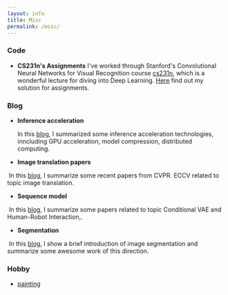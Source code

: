 ```yaml
---
layout: info
title: Misc 
permalink: /misc/
---
```


### Code
<!-- - [Reinforcement Learning: An Introduction](https://github.com/ShangtongZhang/reinforcement-learning-an-introduction) ![(8k stars)](https://img.shields.io/github/stars/shangtongzhang/reinforcement-learning-an-introduction.svg?style=social)  
This repo is a python implementation of the textbook from Sutton & Barto. -->
- **CS231n's Assignments** 
I've worked through Stanford's Convolutional Neural Networks for Visual Recognition course [cs231n](http://cs231n.stanford.edu), which is a wonderful lecture for diving into Deep Learning. [Here](https://github.com/JiaojiaoYe1994/cs231_assignment_solution1718) find out my solution for assignments.



### Blog
* **Inference acceleration**

  In this [blog](https://zhuanlan.zhihu.com/p/659723053), I summarized some inference acceleration technologies, inncluding GPU acceleration, model compression, distributed computing. 

* **Image translation papers**

​	In this [blog](/jiaojiaoye/blog/img_translation_paper), I summarize some recent papers from CVPR. ECCV related to topic image translation.


* **Sequence model**

​	In this [blog](/jiaojiaoye/blog/sequence_model), I summarize some papers related to topic Conditional VAE and Human-Robot Interaction,.

* **Segmentation**

​	In this [blog](/jiaojiaoye/blog/segmentation), I show a brief introduction of image segmentation and summarize some awesome work of this direction. 



### Hobby
- [painting](/jiaojiaoye/hobby/painting)
